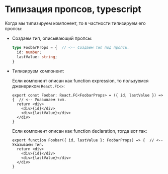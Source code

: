 # Типизация пропсов, typescript

Когда мы типизируем компонент, то в частности типизируем его пропсы:

* Создаем тип, описывающий пропсы:

  ```typescript
  type FoobarProps = {  // <-- Создаем тип под пропсы.
    id: number;
    lastValue: string;
  }
  ```

* Типизируем компонент:

  Если компонент описан как function expression, то пользуемся дженериком `React.FC<>`:

  ```react
  export const Foobar: React.FC<FoobarProps> = ({ id, lastValue }) => {  // <-- Указываем тип.
    return <div>
      <div>{id}</div>
      <div>{lastValue}</div>
    </div>
  }
  ```

  Если компонент описан как function declaration, тогда вот так:

  ```react
  export function Foobar({ id, lastValue }: FoobarProps) => {  // <-- Указываем тип.
    return <div>
      <div>{id}</div>
      <div>{lastValue}</div>
    </div>
  }
  ```

  

